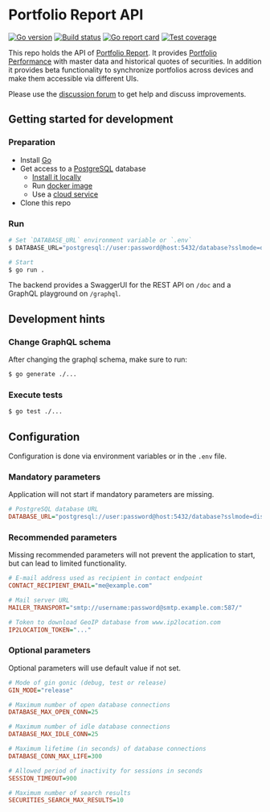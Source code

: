 # Portfolio Report API

[![Go version](https://img.shields.io/github/go-mod/go-version/portfolio-report/pr-api?style=flat-square)](https://go.dev/)
[![Build status](https://img.shields.io/github/workflow/status/portfolio-report/pr-api/CI?style=flat-square)](https://github.com/portfolio-report/pr-api/actions/workflows/ci.yml)
[![Go report card](https://goreportcard.com/badge/github.com/portfolio-report/pr-api?style=flat-square)](https://goreportcard.com/report/github.com/portfolio-report/pr-api)
[![Test coverage](https://img.shields.io/codecov/c/github/portfolio-report/pr-api?style=flat-square)](https://app.codecov.io/gh/portfolio-report/pr-api)

This repo holds the API of [Portfolio Report](https://www.portfolio-report.net/). It provides [Portfolio Performance](https://www.portfolio-performance.info/) with master data and historical quotes of securities. In addition it provides beta functionality to synchronize portfolios across devices and make them accessible via different UIs.

Please use the [discussion forum](https://forum.portfolio-performance.info/) to get help and discuss improvements.

## Getting started for development

### Preparation
- Install [Go](https://go.dev/)
- Get access to a [PostgreSQL](https://www.postgresql.org/) database
  - [Install it locally](https://www.postgresql.org/download/)
  - Run [docker image](https://hub.docker.com/_/postgres)
  - Use a [cloud service](https://www.postgresql.org/support/professional_hosting/)
- Clone this repo

### Run
```bash
# Set `DATABASE_URL` environment variable or `.env`
$ DATABASE_URL="postgresql://user:password@host:5432/database?sslmode=disable"

# Start
$ go run .
```

The backend provides a SwaggerUI for the REST API on `/doc` and a GraphQL playground on `/graphql`.

## Development hints

### Change GraphQL schema

After changing the graphql schema, make sure to run:
```bash
$ go generate ./...
```

### Execute tests

```bash
$ go test ./...
```

## Configuration

Configuration is done via environment variables or in the `.env` file.

### Mandatory parameters

Application will not start if mandatory parameters are missing.

```ini
# PostgreSQL database URL
DATABASE_URL="postgresql://user:password@host:5432/database?sslmode=disable"
```

### Recommended parameters
Missing recommended parameters will not prevent the application to start, but can lead to limited functionality.

```ini
# E-mail address used as recipient in contact endpoint
CONTACT_RECIPIENT_EMAIL="me@example.com"

# Mail server URL
MAILER_TRANSPORT="smtp://username:password@smtp.example.com:587/"

# Token to download GeoIP database from www.ip2location.com
IP2LOCATION_TOKEN="..."
```

### Optional parameters
Optional parameters will use default value if not set.

```ini
# Mode of gin gonic (debug, test or release)
GIN_MODE="release"

# Maximum number of open database connections
DATABASE_MAX_OPEN_CONN=25

# Maximum number of idle database connections
DATABASE_MAX_IDLE_CONN=25

# Maximum lifetime (in seconds) of database connections
DATABASE_CONN_MAX_LIFE=300

# Allowed period of inactivity for sessions in seconds
SESSION_TIMEOUT=900

# Maximum number of search results
SECURITIES_SEARCH_MAX_RESULTS=10
```

